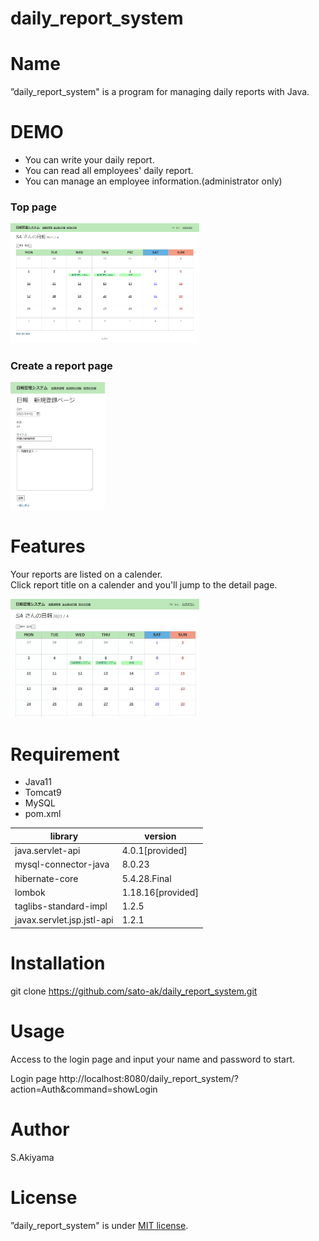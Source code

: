 # daily_report_system
# Name
 
”daily_report_system" is a program for managing daily reports with Java.

# DEMO
* You can write your daily report.<br>
* You can read all employees' daily report.<br>
* You can manage an employee information.(administrator only) 

### Top page
<img src="Toppage.png" width="60%">

### Create a report page
<img src="Create.png" width="30%">


# Features
Your reports are listed on a calender. <br>
Click report title on a calender and you'll jump to the detail page.

<img src="ToppageToDetail.gif" width="60%">

# Requirement

* Java11
* Tomcat9
* MySQL
* pom.xml

|  library          |        version       |
|-----------------|---------------|
|java.servlet-api|4.0.1[provided]|
|mysql-connector-java|8.0.23|
|hibernate-core|5.4.28.Final|
|lombok|1.18.16[provided]|
|taglibs-standard-impl|1.2.5|
|javax.servlet.jsp.jstl-api|1.2.1|




# Installation
git clone https://github.com/sato-ak/daily_report_system.git

# Usage
Access to the login page and input your name and password to start.

Login page
http://localhost:8080/daily_report_system/?action=Auth&command=showLogin

# Author

S.Akiyama

# License
”daily_report_system" is under [MIT license](https://en.wikipedia.org/wiki/MIT_License).
